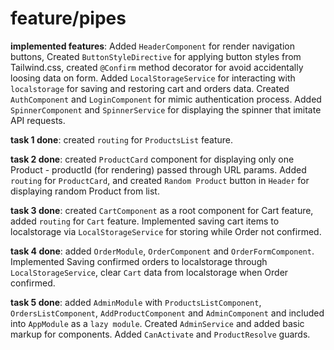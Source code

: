 # **feature/pipes**
**implemented features**: Added `HeaderComponent` for render navigation buttons,
Created `ButtonStyleDirective` for applying button styles from Tailwind.css,
created `@Confirm` method decorator for avoid accidentally loosing data on form.
Added `LocalStorageService` for interacting with `localstorage` for saving and restoring cart and orders data.
Created `AuthComponent` and `LoginComponent` for mimic authentication process.
Added `SpinnerComponent` and `SpinnerService` for displaying the spinner that imitate API requests.

**task 1 done**: created `routing` for `ProductsList` feature.

**task 2 done**: created `ProductCard` component for displaying only one Product - productId (for rendering) passed through URL params. 
Added `routing` for `ProductCard`, and created `Random Product` button in `Header` for displaying random Product from list.

**task 3 done**: created `CartComponent` as a root component for Cart feature, added `routing` for `Cart` feature. Implemented saving cart items to localstorage via `LocalStorageService` for storing while Order not confirmed.

**task 4 done**: added `OrderModule`, `OrderComponent` and `OrderFormComponent`. Implemented Saving confirmed orders to localstorage through `LocalStorageService`, clear `Cart` data from localstorage when Order confirmed.

**task 5 done**: added `AdminModule` with `ProductsListComponent`, `OrdersListComponent`, `AddProductComponent` and `AdminComponent` and included into `AppModule` as a `lazy module`.
Created `AdminService` and added basic markup for components. Added `CanActivate` and `ProductResolve` guards.

